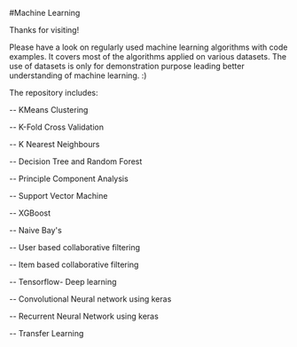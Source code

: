 #Machine Learning

Thanks for visiting!

Please have a look on regularly used machine learning algorithms with code examples. It covers most of the algorithms applied on various datasets. The use of datasets is only for demonstration purpose leading better understanding of machine learning. :)

The repository includes:

-- KMeans Clustering

-- K-Fold Cross Validation

-- K Nearest Neighbours

-- Decision Tree and Random Forest

-- Principle Component Analysis

-- Support Vector Machine

-- XGBoost

-- Naive Bay's

-- User based collaborative filtering

-- Item based collaborative filtering

-- Tensorflow- Deep learning

-- Convolutional Neural network using keras

-- Recurrent Neural Network using keras

-- Transfer Learning
